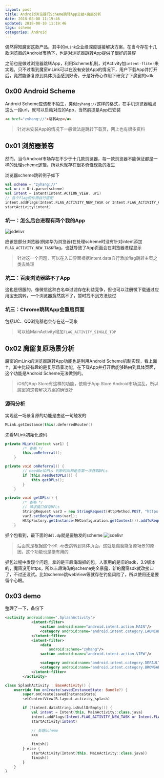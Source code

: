```yaml
---
layout: post
title: Android浏览器们Scheme跳转App总结+魔窗分析
date: 2018-08-08 11:19:46
updated: 2018-08-10 11:19:46
tags: scheme
categories: Android
---
```


偶然得知魔窗这款产品，其中的`mLink`企业级深度链接解决方案，在当今存在十几款浏览器的Android市场下，也是对浏览器跳转App提供了很好的兼容

之前也是做过浏览器跳转App，利用Scheme机制，对Activity加`intent-fliter`来实现，只不过看到魔窗mLink可以在没有安装App的情况下，用户下载App并打开后，竟然能够复原到具体页面感到好奇，于是好奇心作用下研究了下魔窗的sdk

<!-- More -->

## 0x00 Android Scheme

Android Scheme应该都不陌生，类似`zyhang://`这样的格式，在手机浏览器触发这么一段url，就可以启动对应的App，当然前提是App已安装
``` html
<a href="zyhang://">跳转App</a>
```

> 针对未安装App的情况下一般做法是跳转下载页，网上也有很多资料

## 0x01 浏览器兼容

然而，当今Android市场存在不少于十几款浏览器，每一款浏览器不能保证都是一样的处理scheme逻辑，所以也就存在很多奇怪现象的发生

浏览器scheme跳转例子如下
``` kotlin
val scheme = "zyhang://"
val uri = Uri.parse(scheme)
val intent = Intent(Intent.ACTION_VIEW, uri)
// 各个flag的作用自行搭配
intent.addFlags(Intent.FLAG_ACTIVITY_NEW_TASK or Intent.FLAG_ACTIVITY_CLEAR_TOP)
startActivity(intent)
```

### 坑一：怎么后台进程有两个我的App
![jsdelivr](1.jpeg)

应该是部分浏览器(例如华为浏览器)在处理scheme时没有针对intent添加`FLAG_ACTIVITY_NEW_TASK`flag，也就导致了App页面会在浏览器进程显示

> 针对这一个问题，可以在入口界面根据intent.data自行添加flag跳转主页之类去处理

### 坑二：百度浏览器跳不了App

这也是很服的，像微信这种白名单过滤存在利益竞争，但也可以注册微下载通过应用宝去跳转，一个浏览器竟然跳不了，暂时找不到方法绕过

### 坑三：Chrome跳转App会重启页面

包括UC、QQ浏览器也会存在这一现象

> 可以给MainActivity增加`FLAG_ACTIVITY_SINGLE_TOP`

## 0x02 魔窗复原场景分析

魔窗的mLink的浏览器跳转App功能也是利用Android Scheme机制实现，看上面↑，其中比较有趣的是复原场景功能，在下载App并打开后能够路由到具体页面，这个功能是Android Scheme无法做到的。

> iOS的App Store有这样的功能，依赖于App Store
> Android市场混乱，所以魔窗的这套解决方案的确很妙

### 源码分析

实现这一场景复原的功能是由这一句触发的
``` kotlin
MLink.getInstance(this).deferredRouter()
```

先看MLink初始化源码
``` java
private MLink(Context var1) {
        /* 省略 */
        this.onReferral();
    }

private void onReferral() {
        // needGetDPLs 判断时间和是否第一次获取DPLs
        if (this.needGetDPLs()) {
            this.getDPLs();
        }
    }

private void getDPLs() {
        /* 省略 */
        // 请求接口保存DPLs
        StringRequest var3 = new StringRequest(HttpMethod.POST, "https://stats.mlinks.cc/dp/dpls/v2", new h(this));
        var3.setBodyParams(var1);
        HttpFactory.getInstance(MWConfiguration.getContext()).addToRequestQueue(var3);
    }
```

抓个包看到，最下面的`ddl.dp`就是要触发的scheme
![jsdelivr](2.jpeg)

> 后面就是根据这个`ddl.dp`去跳转到具体页面，这就是魔窗能复原场景的原因，这个功能也是挺有用的

抓包过程中发现个问题，拿的是丰趣海淘抓的包，人家用的是旧的sdk，3.9版本的，魔窗没用https，所以丰趣海淘的scheme完全暴露，新的魔窗sdk就改接口了，不过还没试。比如scheme跳webView等就存在钓鱼风险了，所以使用还是要留个心眼。

## 0x03 demo

整理了一下，备份下

``` xml
<activity android:name=".SplashActivity">
            <intent-filter>
                <action android:name="android.intent.action.MAIN"/>
                <category android:name="android.intent.category.LAUNCHER"/>
            </intent-filter>
            <intent-filter>
                <data
                    android:scheme="zyhang"/>
                <action android:name="android.intent.action.VIEW"/>

                <category android:name="android.intent.category.DEFAULT"/>
                <category android:name="android.intent.category.BROWSABLE"/>
            </intent-filter>
        </activity>
```

``` kotlin
class SplashActivity : BaseActivity() {
    override fun onCreate(savedInstanceState: Bundle?) {
        super.onCreate(savedInstanceState)
        setContentView(R.layout.activity_splash)

        if (!intent.dataString.isNullOrEmpty()) {
            val intent = Intent(this, MainActivity::class.java)
            intent.addFlags(Intent.FLAG_ACTIVITY_NEW_TASK or Intent.FLAG_ACTIVITY_CLEAR_TOP or Intent.FLAG_ACTIVITY_SINGLE_TOP)
            startActivity(intent)
            
            // 处理scheme
            xxx
            
            finish()
        } else {
            startActivity(Intent(this, MainActivity::class.java))
            finish()
        }
    }
}
```
